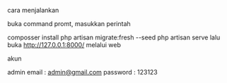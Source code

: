 cara menjalankan

buka command promt, masukkan perintah

composser install
php artisan migrate:fresh --seed
php artisan serve
lalu buka http://127.0.0.1:8000/ melalui web

akun

admin email : admin@gmail.com password : 123123
